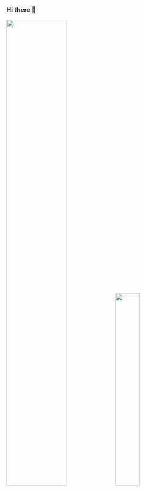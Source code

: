 ### Hi there 👋

<p>
  <img width="56%" src="https://github-readme-stats.vercel.app/api?username=bibait&theme=city_lights&count_private=true&hide_border=true&hide_title=true&show_icons=true" />
  <img width="36%" src="https://github-readme-stats.vercel.app/api/top-langs/?username=bibait&layout=compact&langs_count=6&hide=sass,makefile,shell,mustache&hide_border=true&theme=city_lights" />
</p> 
